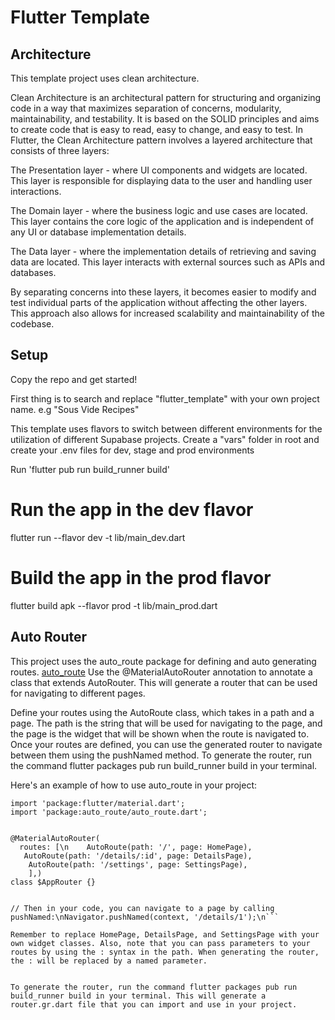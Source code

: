 # Flutter Template

## Architecture
This template project uses clean architecture.

Clean Architecture is an architectural pattern for structuring and organizing code in a way that maximizes separation of concerns, modularity, maintainability, and testability. It is based on the SOLID principles and aims to create code that is easy to read, easy to change, and easy to test. In Flutter, the Clean Architecture pattern involves a layered architecture that consists of three layers: 

The Presentation layer - where UI components and widgets are located. This layer is responsible for displaying data to the user and handling user interactions.

The Domain layer - where the business logic and use cases are located. This layer contains the core logic of the application and is independent of any UI or database implementation details.

The Data layer - where the implementation details of retrieving and saving data are located. This layer interacts with external sources such as APIs and databases.

By separating concerns into these layers, it becomes easier to modify and test individual parts of the application without affecting the other layers. This approach also allows for increased scalability and maintainability of the codebase.
## Setup

Copy the repo and get started!

First thing is to search and replace "flutter_template" with your own project name. e.g "Sous Vide Recipes"

This template uses flavors to switch between different environments for the utilization of different Supabase projects. 
Create a "vars" folder in root and create your .env files for dev, stage and prod environments

Run 'flutter pub run build_runner build'

# Run the app in the dev flavor
flutter run --flavor dev -t lib/main_dev.dart

# Build the app in the prod flavor
flutter build apk --flavor prod -t lib/main_prod.dart

## Auto Router

This project uses the auto_route package for defining and auto generating routes. [auto_route](https://pub.dev/packages/auto_route)
Use the @MaterialAutoRouter annotation to annotate a class that extends AutoRouter. This will generate a router that can be used for navigating to different pages.

Define your routes using the AutoRoute class, which takes in a path and a page. The path is the string that will be used for navigating to the page, and the page is the widget that will be shown when the route is navigated to.
Once your routes are defined, you can use the generated router to navigate between them using the pushNamed method.
To generate the router, run the command flutter packages pub run build_runner build in your terminal.

Here's an example of how to use auto_route in your project:

```
import 'package:flutter/material.dart';
import 'package:auto_route/auto_route.dart';


@MaterialAutoRouter(
  routes: [\n    AutoRoute(path: '/', page: HomePage),   
   AutoRoute(path: '/details/:id', page: DetailsPage),
    AutoRoute(path: '/settings', page: SettingsPage),  
    ],)
class $AppRouter {}


// Then in your code, you can navigate to a page by calling pushNamed:\nNavigator.pushNamed(context, '/details/1');\n```

Remember to replace HomePage, DetailsPage, and SettingsPage with your own widget classes. Also, note that you can pass parameters to your routes by using the : syntax in the path. When generating the router, the : will be replaced by a named parameter. 


To generate the router, run the command flutter packages pub run build_runner build in your terminal. This will generate a router.gr.dart file that you can import and use in your project.